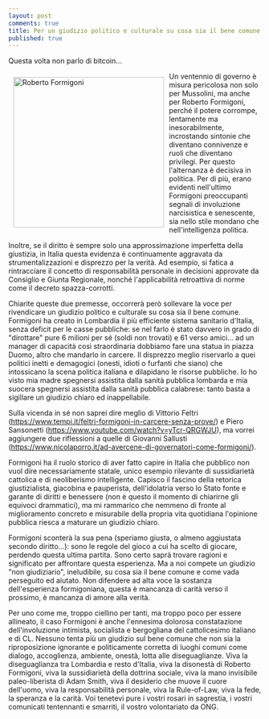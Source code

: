 ```yaml
---
layout: post
comments: true
title: Per un giudizio politico e culturale su cosa sia il bene comune
published: true
---
```


Questa volta non parlo di bitcoin…

<img src="https://cdn-images-1.medium.com/max/900/0*eW0GgVWafWyz6wAS" alt="Roberto Formigoni" width="300" align="left" hspace="10" vspace="10" />

Un ventennio di governo è misura pericolosa non solo per Mussolini, ma anche per Roberto Formigoni, perché il potere corrompe, lentamente ma inesorabilmente, incrostando sintonie che diventano connivenze e ruoli che diventano privilegi. Per questo l'alternanza è decisiva in politica. Per di più, erano evidenti nell'ultimo Formigoni preoccupanti segnali di involuzione narcisistica e senescente, sia nello stile mondano che nell'intelligenza politica.

Inoltre, se il diritto è sempre solo una approssimazione imperfetta della giustizia, in Italia questa evidenza è continuamente aggravata da strumentalizzazioni e disprezzo per la verità. Ad esempio, si fatica a rintracciare il concetto di responsabilità personale in decisioni approvate da Consiglio e Giunta Regionale, nonché l'applicabilità retroattiva di norme come il decreto spazza-corrotti.

Chiarite queste due premesse, occorrerà però sollevare la voce per rivendicare un giudizio politico e culturale su cosa sia il bene comune. Formigoni ha creato in Lombardia il più efficiente sistema sanitario d'Italia, senza deficit per le casse pubbliche: se nel farlo è stato davvero in grado di "dirottare" pure 6 milioni per sé (soldi non trovati) e 61 verso amici… ad un manager di capacità così straordinaria dobbiamo fare una statua in piazza Duomo, altro che mandarlo in carcere. Il disprezzo meglio riservarlo a quei politici inetti e demagogici (onesti, idioti o furfanti che siano) che intossicano la scena politica italiana e dilapidano le risorse pubbliche. Io ho visto mia madre spegnersi assistita dalla sanità pubblica lombarda e mia suocera spegnersi assistita dalla sanità pubblica calabrese: tanto basta a sigillare un giudizio chiaro ed inappellabile.

Sulla vicenda in sé non saprei dire meglio di Vittorio Feltri (<https://www.tempi.it/feltri-formigoni-in-carcere-senza-prove/>) e Piero Sansonetti (<https://www.youtube.com/watch?v=yTcr-QRGWJU>), ma vorrei aggiungere due riflessioni a quelle di Giovanni Sallusti (<https://www.nicolaporro.it/ad-avercene-di-governatori-come-formigoni/>).

Formigoni ha il ruolo storico di aver fatto capire in Italia che pubblico non vuol dire necessariamente statale, unico esempio rilevante di sussidiarietà cattolica e di neoliberismo intelligente. Capisco il fascino della retorica giustizialista, giacobina e pauperista, dell'idolatria verso lo Stato fonte e garante di diritti e benessere (non è questo il momento di chiarirne gli equivoci drammatici), ma mi rammarico che nemmeno di fronte al miglioramento concreto e misurabile della propria vita quotidiana l'opinione pubblica riesca a maturare un giudizio chiaro.

Formigoni sconterà la sua pena (speriamo giusta, o almeno aggiustata secondo diritto…): sono le regole del gioco a cui ha scelto di giocare, perdendo questa ultima partita. Sono certo saprà trovare ragioni e significato per affrontare questa esperienza. Ma a noi compete un giudizio "non giudiziario", ineludibile, su cosa sia il bene comune e come vada perseguito ed aiutato. Non difendere ad alta voce la sostanza dell'esperienza formigoniana, questa è mancanza di carità verso il prossimo, è mancanza di amore alla verità.

Per uno come me, troppo ciellino per tanti, ma troppo poco per essere allineato, il caso Formigoni è anche l'ennesima dolorosa constatazione dell'involuzione intimista, socialista e bergogliana del cattolicesimo italiano e di CL. Nessuno tenta più un giudizio sul bene comune che non sia la riproposizione ignorante e politicamente corretta di luoghi comuni come dialogo, accoglienza, ambiente, onestà, lotta alle diseguaglianze. Viva la diseguaglianza tra Lombardia e resto d'Italia, viva la disonestà di Roberto Formigoni, viva la sussidiarietà della dottrina sociale, viva la mano invisibile paleo-liberista di Adam Smith, viva il desiderio che muove il cuore dell'uomo, viva la responsabilità personale, viva la Rule-of-Law, viva la fede, la speranza e la carità. Voi tenetevi pure i vostri rosari in sagrestia, i vostri comunicati tentennanti e smarriti, il vostro volontariato da ONG.
